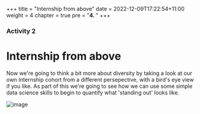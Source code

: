 +++
title = "Internship from above"
date = 2022-12-09T17:22:54+11:00
weight = 4
chapter = true
pre = "<b>4. </b>"
+++

### Activity 2

# Internship from above

Now we're going to think a bit more about diversity by taking a look at 
our own Internship cohort from a different persepective, with a bird's eye
view if you like. As part of this we're going to see how we can use some 
simple data science skills to begin to quantify what 'standing out' looks like.


![image](images/map-pins.png)